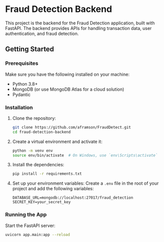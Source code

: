 # Fraud Detection Backend

This project is the backend for the Fraud Detection application, built with FastAPI. The backend provides APIs for handling transaction data, user authentication, and fraud detection.

## Getting Started

### Prerequisites

Make sure you have the following installed on your machine:

- Python 3.8+
- MongoDB (or use MongoDB Atlas for a cloud solution)
- Pydantic

### Installation

1. Clone the repository:

   ```bash
   git clone https://github.com/aframson/FraudDetect.git
   cd fraud-detection-backend
   ```
2. Create a virtual environment and activate it:

   ```bash
   python -m venv env
   source env/bin/activate  # On Windows, use `env\Scripts\activate`
   ```
3. Install the dependencies:

   ```bash
   pip install -r requirements.txt
   ```
4. Set up your environment variables:
   Create a `.env` file in the root of your project and add the following variables:

   ```env
   DATABASE_URL=mongodb://localhost:27017/fraud_detection
   SECRET_KEY=your_secret_key
   ```

### Running the App

Start the FastAPI server:

```bash
uvicorn app.main:app --reload
```
